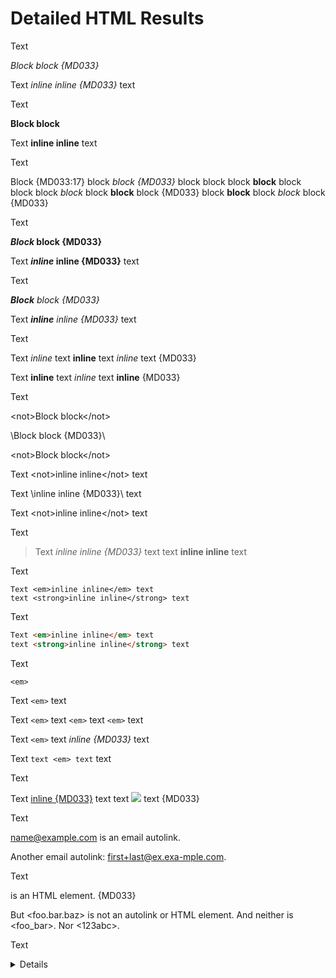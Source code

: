 # Detailed HTML Results

Text

<em>Block block {MD033}</em>

Text <em>inline inline {MD033}</em> text

Text

<strong>Block block</strong>

Text <strong>inline inline</strong> text

Text

<p>
Block  {MD033:17}
block <em>block {MD033}</em> block
block
block <strong>block</strong> block
block
block <em>block</em> block <strong>block</strong> block {MD033}
block <strong>block</strong> block <em>block</em> block {MD033}
</p>

Text

<strong><em>Block</em> block {MD033}</strong>

Text <strong><em>inline</em> inline {MD033}</strong> text

Text

<em><strong>Block</strong> block {MD033}</em>

Text <em><strong>inline</strong> inline {MD033}</em> text

Text

Text <em>inline</em> text <strong>inline</strong> text <em>inline</em> text {MD033}

Text <strong>inline</strong> text <em>inline</em> text <strong>inline</strong> {MD033}

Text

\<not>Block block\</not>

\\<problem>Block block {MD033}\\</problem>

<not\>Block block</not\>

Text \<not>inline inline\</not> text

Text \\<problem>inline inline {MD033}\\</problem> text

Text <not\>inline inline</not\> text

Text

> Text <em>inline inline {MD033}</em> text
> text <strong>inline inline</strong> text

Text

    Text <em>inline inline</em> text
    text <strong>inline inline</strong> text

Text

```html
Text <em>inline inline</em> text
text <strong>inline inline</strong> text
```

Text

`<em>`

Text ``<em>`` text

Text `<em>` text ``<em>`` text ```<em>``` text

Text `<em>` text <em>inline {MD033}</em> text

Text ``text <em> text`` text

Text

Text <a href="#anchor">inline {MD033}</a> text
text <img src="src.png"/> text {MD033}

Text

<name@example.com> is an email autolink.

Another email autolink: <first+last@ex.exa-mple.com>.

Text

<foo-bar-baz> is an HTML element. {MD033}

But <foo.bar.baz> is not an autolink or HTML element.
And neither is <foo_bar>.
Nor <123abc>.

Text

<details>

{MD033:109}

	<details>

- Item
	<details>

{MD033:116}
